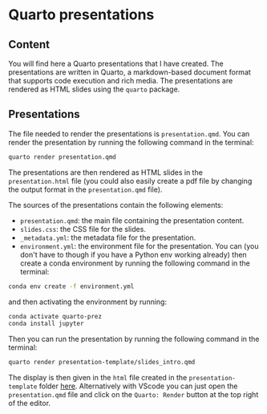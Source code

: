 # Quarto presentations

## Content

You will find here a Quarto presentations that I have created. The presentations are written in Quarto, a markdown-based document format that supports code execution and rich media. The presentations are rendered as HTML slides using the `quarto` package.

## Presentations

The file needed to render the presentations is `presentation.qmd`. You can render the presentation by running the following command in the terminal:

```bash
quarto render presentation.qmd
```

The presentations are then rendered as HTML slides in the `presentation.html` file (you could also easily create a pdf file by changing the output format in the `presentation.qmd` file).

The sources of the presentations contain the following elements:

- `presentation.qmd`: the main file containing the presentation content.
- `slides.css`: the CSS file for the slides.
- `_metadata.yml`: the metadata file for the presentation.
- `environment.yml`: the environment file for the presentation. You can (you don't have to though if you have a Python env working already) then create a conda environment by running the following command in the terminal:

```bash
conda env create -f environment.yml
```
and then activating the environment by running:

```bash
conda activate quarto-prez
conda install jupyter
```

Then you can run the presentation by running the following command in the terminal:

```bash
quarto render presentation-template/slides_intro.qmd
```

The display is then given in the `html` file created in the `presentation-template` folder [here](https://raw.githubusercontent.com/josephsalmon/OrganizationFiles/master/Quarto/presentation-template/slides_intro.html/slides_intro.html).
Alternatively with VScode you can just open the `presentation.qmd` file and click on the `Quarto: Render` button at the top right of the editor.